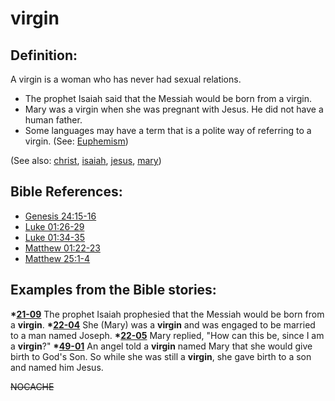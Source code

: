 # virgin #

## Definition: ##

A virgin is a woman who has never had sexual relations.

 * The prophet Isaiah said that the Messiah would be born from a virgin.
 * Mary was a virgin when she was pregnant with Jesus. He did not have a human father.
 * Some languages may have a term that is a polite way of referring to a virgin. (See: [Euphemism](https://git.door43.org/Door43/en-ta-translate-vol2/src/master/content/figs_euphemism.md))

(See also: [christ](../kt/christ.md), [isaiah](../other/isaiah.md), [jesus](../kt/jesus.md), [mary](../other/mary.md))

## Bible References: ##

* [Genesis 24:15-16](https://door43.org/en/bible/notes/gen/24/15)
* [Luke 01:26-29](https://door43.org/en/bible/notes/luk/01/26)
* [Luke 01:34-35](https://door43.org/en/bible/notes/luk/01/34)
* [Matthew 01:22-23](https://door43.org/en/bible/notes/mat/01/22)
* [Matthew 25:1-4](https://door43.org/en/bible/notes/mat/25/01)

## Examples from the Bible stories: ##

  __*[21-09](https://door43.org/en/obs/notes/frames/21-09)__ The prophet Isaiah prophesied that the Messiah would be born from a __virgin__.
  __*[22-04](https://door43.org/en/obs/notes/frames/22-04)__ She (Mary) was a __virgin__ and was engaged to be married to a man named Joseph.
  __*[22-05](https://door43.org/en/obs/notes/frames/22-05)__ Mary replied, "How can this be, since I am a __virgin__?"
  __*[49-01](https://door43.org/en/obs/notes/frames/49-01)__ An angel told a __virgin__ named Mary that she would give birth to God's Son. So while she was still a __virgin__, she gave birth to a son and named him Jesus.



~~NOCACHE~~